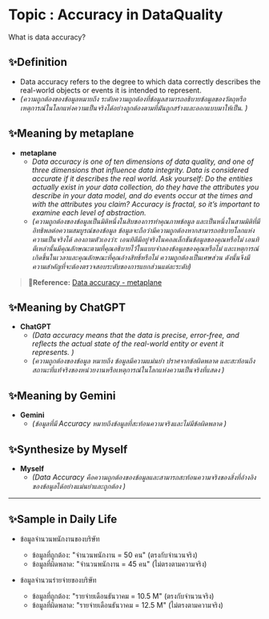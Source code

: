 # Topic : Accuracy in DataQuality  
What is data accuracy?

## ✨Definition  
- Data accuracy refers to the degree to which data correctly describes the real-world objects or events it is intended to represent.
 - *(ความถูกต้องของข้อมูลหมายถึง ระดับความถูกต้องที่ข้อมูลสามารถอธิบายข้อมูลของวัตถุหรือเหตุการณ์ในโลกแห่งความเป็นจริงได้อย่างถูกต้องตามที่มันถูกสร้างและออกแบบมาให้เป็น. )* 

## **✨Meaning by metaplane**  
- **metaplane**  
  - *Data accuracy is one of ten dimensions of data quality, and one of three dimensions that influence data integrity. Data is considered accurate if it describes the real world. Ask yourself: Do the entities actually exist in your data collection, do they have the attributes you describe in your data model, and do events occur at the times and with the attributes you claim? Accuracy is fractal, so it’s important to examine each level of abstraction.*  
  - *(ความถูกต้องของข้อมูลเป็นมิติหนึ่งในสิบของการทำคุณภาพข้อมูล และเป็นหนึ่งในสามมิติที่มีอิทธิพลต่อความสมบูรณ์ของข้อมูล ข้อมูลจะถือว่ามีความถูกต้องหากสามารถอธิบายโลกแห่งความเป็นจริงได้ ลองถามตัวเองว่า: เอนทิตีมีอยู่จริงในคอลเล็กชันข้อมูลของคุณหรือไม่ เอนทิตีเหล่านั้นมีคุณลักษณะตามที่คุณอธิบายไว้ในแบบจำลองข้อมูลของคุณหรือไม่ และเหตุการณ์เกิดขึ้นในเวลาและคุณลักษณะที่คุณอ้างสิทธิ์หรือไม่ ความถูกต้องเป็นเศษส่วน ดังนั้นจึงมีความสำคัญที่จะต้องตรวจสอบระดับของการแยกส่วนแต่ละระดับ)*  
> **🔗Reference:** [Data accuracy - metaplane](https://www.metaplane.dev/blog/data-accuracy-definition-examples)

## ✨Meaning by ChatGPT  
- **ChatGPT**  
  - *(Data accuracy means that the data is precise, error-free, and reflects the actual state of the real-world entity or event it represents. )*
  - *(ความถูกต้องของข้อมูล หมายถึง ข้อมูลมีความแม่นยำ ปราศจากข้อผิดพลาด และสะท้อนถึงสถานะที่แท้จริงของหน่วยงานหรือเหตุการณ์ในโลกแห่งความเป็นจริงที่แสดง )*  

## ✨Meaning by Gemini  
- **Gemini**  
  - *(ข้อมูลที่มี Accuracy หมายถึงข้อมูลที่สะท้อนความจริงและไม่มีข้อผิดพลาด  )*  

## **✨Synthesize by Myself**
- **Myself**
  - *(Data Accuracy คือความถูกต้องของข้อมูลและสามารถสะท้อนความจริงของสิ่งที่อ้างอิงของข้อมูลได้อย่างแม่นยำและถูกต้อง   )*  
---

## **✨Sample in Daily Life**
- ข้อมูลจำนวนพนักงานของบริษัท
  - ข้อมูลที่ถูกต้อง: "จำนวนพนักงาน = 50 คน" (ตรงกับจำนวนจริง)  
  - ข้อมูลที่ผิดพลาด: "จำนวนพนักงาน = 45 คน" (ไม่ตรงตามความจริง)

- ข้อมูลจำนวนร่ายจ่ายของบริษัท
  - ข้อมูลที่ถูกต้อง: "รายจ่ายเดือนธันวาคม = 10.5 M" (ตรงกับจำนวนจริง)  
  - ข้อมูลที่ผิดพลาด: "รายจ่ายเดือนธันวาคม = 12.5 M" (ไม่ตรงตามความจริง)


